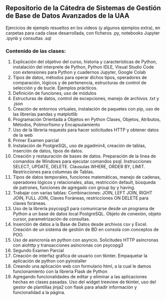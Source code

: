 <h2>Repositorio de la Cátedra de Sistemas de Gestión de Base de Datos Avanzados de la UAA</h2>

<p>
Ejercicios de ejemplo resueltos en los videos (y algunos ejemplos extra), en carpetas para cada clase desarrollada, con ficheros .py, notebooks Jupyter .ipynb y consultas .sql
</p>

<h3>Contenido de las clases:</h3>
<ol>
<li> Explicación del objetivo del curso, historia y características de Python, instalación del interprete de Python, Python IDLE, Visual Studio Code con extensiones para Python y cuadernos Jupyter, Google Colab</li>
<li>Tipos de datos, métodos para operar dichos tipos, operadores de comparación, lógicos y de pertenencia, estructuras de control de selección y de bucle. Ejemplos prácticos.</li>
<li>Definición de funciones, uso de módulos</li>
<li>Estructuras de datos, control de excepciones, manejo de archivos .txt y .json</li>
<li>Creación de entornos virtuales, instalación de paquetes con pip, uso de las librerías pandas y matplotlib</li>
<li>
Programación Orientada a Objetos en Python
Clases, Objetos, Atributos, Métodos, Polimorfismo y Encapsulamiento
</li>
<li>
Uso de la librería requests para hacer solicitudes HTTP y obtener datos de la web
</li>
<li>
Primer Examen parcial
</li>
<li>
Instalación de PostgreSQL, uso de pgadmin4, creación de tablas, inserción de datos, tipos de datos.
</li>
<li>
Creación y restauración de bases de datos. Preparación de la linea de comandos de Windows para ejecutar comandos psql. Instrucciones SELECT, UPDATE, DELETE. Clausulas WHERE, ORDER BY, LIMIT. Restricciones para columnas de Tablas. 
</li>
<li>
Tipos de datos temporales, funciones matemáticas, manejo de cadenas, operadores lógicos y relacionales, alias, restricción default, búsqueda de patrones, funciones de agregado con group by y having.
</li>
<li>
Trabajar con varias tablas: Combinaciones: JOIN, LEFT JOIN, RIGHT JOIN, FULL JOIN, Claves Foráneas, restricciones ON DELETE para claves foráneas.
</li>
<li>
Uso de la librería psycopg3 para comunicarse desde un programa de Python a un base de datos local PostgreSQL. Objeto de conexión, objeto cursor, parametrización de consultas. 
</li>
<li>
Inserción de datos a la Base de Datos desde archivos csv y Excel. Creación de un sistema de gestión de BD en consola con conceptos de POO. 
</li>
<li>
Uso de asincronía en python con asyncio. Solicitudes HTTP asíncronas con aiohttp y transacciones asíncronas con psycopg3
</li>
<li>
Segundo Examen Parcial
</li>
<li>
Creación de interfaz gráfica de usuario con tkinter. Empaquetar la aplicación de python con pyinstaller
</li>
<li>
Creando una aplicación web con formulario html, a la cual le damos funcionamiento con la librería Flask de Python 
</li>
<li>
Agregando funcionalidades de editar y eliminar a las aplicaciones hechas en clases pasadas. Uso del widget treeview de tkinter, uso del gestor de plantillas jinja2 con flask para añadir información y funcionalidad a la página.
</li>
</ol>
